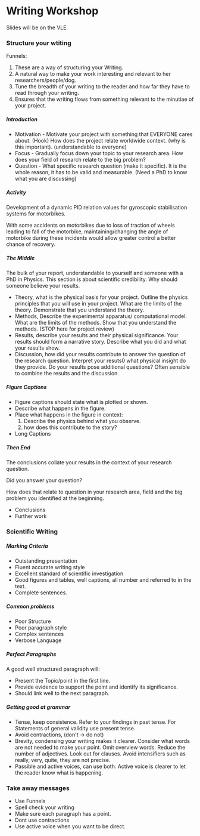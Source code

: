 # Writing Workshop

Slides will be on the VLE.

### Structure your wtiting

Funnels:
1. These are a way of structuring your Writing.
1. A natural way to make your work interesting and relevant to her researchers/people/dog.
1. Tune the breadth of your writing to the reader and how far they have to read through your writing.
1. Ensures that the writing flows from something relevant to the minutiae of your project.

##### Introduction

- Motivation - Motivate your project with something that EVERYONE cares about. (Hook) How does the project relate worldwide context. (why is this important). (understandable to everyone)
- Focus - Gradually focus down your topic to your research area. How does your field of research relate to the big problem?
- Question - What specific research question (make it specific). It is the whole reason, it has to be valid and measurable. (Need a PhD to know what you are discussing)

##### Activity

Development of a dynamic PID relation values for gyroscopic stabilisation systems for motorbikes.

With some accidents on motorbikes due to loss of traction of wheels leading to fall of the motorbike, maintaining/changing the angle of motorbike during these incidents would allow greater control a better chance of recovery.

##### The Middle

The bulk of your report, understandable to yourself and someone with a PhD in Physics. This section is about scientific credibility. Why should someone believe your results.

- Theory, what is the physical basis for your project. Outline the physics principles that you will use in your project. What are the limits of the theory. Demonstrate that you understand the theory.
- Methods, Describe the experimental apparatus/ computational model. What are the limits of the methods. Show that you understand the methods. (STOP here for project review)
- Results, describe your results and their physical significance. Your results should form a narrative story. Describe what you did and what your results show.
- Discussion, how did your results contribute to answer the question of the research question. Interpret your resuts0 what physical insight do they provide. Do your results pose additional questions? Often sensible to combine the results and the discussion.

##### Figure Captions

- Figure captions should state what is plotted or shown.
- Describe what happens in the figure.
- Place what happens in the figure in context:
  1. Describe the physics behind what you observe.
  1. how does this contribute to the story?
- Long Captions

##### Then End

The conclusions collate your results in the context of your research question.

Did you answer your question?

How does that relate to question in your research area, field and the big problem you identified  at the beginning.

  - Conclusions
  - Further work

### Scientific Writing

##### Marking Criteria

- Outstanding presentation
- Fluent accurate writing style
- Excellent standard of scientific investigation
- Good figures and tables, well captions, all number and referred to in the text.
- Complete sentences.

##### Common problems

- Poor Structure
- Poor paragraph style
- Complex sentences
- Verbose Language

##### Perfect Paragraphs

A good well structured paragraph will:
- Present the Topic/point in the first line.
- Provide evidence to support the point and identify its significance.
- Should link well to the next paragraph.

##### Getting good at grammar

- Tense, keep consistence. Refer to your findings in past tense. For Statements of general validity use present tense.
- Avoid contractions, (don't -> do not)
- Brevity, condensing your writing makes it clearer. Consider what words are not needed to make your point. Omit overview words. Reduce the number of adjectives. Look out for clauses. Avoid intensifiers such as really, very, quite, they are not precise.
- Passible and active voices, can use both. Active voice is clearer to let the reader know what is happening.

### Take away messages

- Use Funnels
- Spell check your writing
- Make sure each paragraph has a point.
- Dont use contractions
- Use active voice when you want to be direct.
